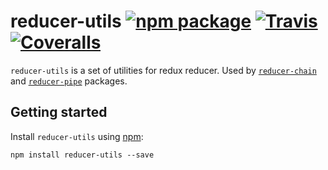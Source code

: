# reducer-utils [![npm package][npm-badge]][npm] [![Travis][build-badge]][build] [![Coveralls][coverage-badge]][coverage]

[build-badge]: https://img.shields.io/travis/bydooweedoo/reducer-utils/master.svg?style=flat-square
[build]: https://travis-ci.org/bydooweedoo/reducer-utils

[coverage-badge]: https://img.shields.io/codecov/c/github/bydooweedoo/reducer-utils.svg?style=flat-square
[coverage]: https://codecov.io/github/bydooweedoo/reducer-utils

[npm-badge]: https://img.shields.io/npm/v/reducer-utils.svg?style=flat-square
[npm]: https://www.npmjs.org/package/reducer-utils

`reducer-utils` is a set of utilities for redux reducer. Used by [`reducer-chain`](https://www.npmjs.org/package/reducer-chain) and [`reducer-pipe`](https://www.npmjs.org/package/reducer-pipe) packages.

## Getting started

Install `reducer-utils` using [npm](https://www.npmjs.org/):

```shell
npm install reducer-utils --save
```
